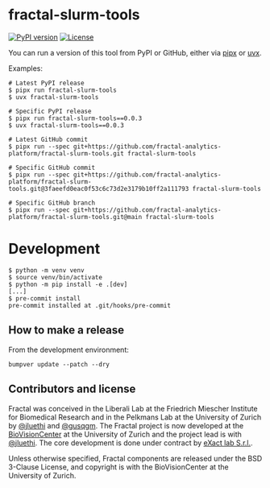 # fractal-slurm-tools

[![PyPI version](https://img.shields.io/pypi/v/fractal-slurm-tools?color=gree)](https://pypi.org/project/fractal-slurm-tools/)
[![License](https://img.shields.io/badge/License-BSD_3--Clause-blue.svg)](https://opensource.org/licenses/BSD-3-Clause)


You can run a version of this tool from PyPI or GitHub, either via
[pipx](https://pipx.pypa.io/stable/examples/#pipx-run-examples) or
[uvx](https://docs.astral.sh/uv/guides/tools).

Examples:
```console
# Latest PyPI release
$ pipx run fractal-slurm-tools
$ uvx fractal-slurm-tools

# Specific PyPI release
$ pipx run fractal-slurm-tools==0.0.3
$ uvx fractal-slurm-tools==0.0.3

# Latest GitHub commit
$ pipx run --spec git+https://github.com/fractal-analytics-platform/fractal-slurm-tools.git fractal-slurm-tools

# Specific GitHub commit
$ pipx run --spec git+https://github.com/fractal-analytics-platform/fractal-slurm-tools.git@3faeefd0eac0f53c6c73d2e3179b10ff2a111793 fractal-slurm-tools

# Specific GitHub branch
$ pipx run --spec git+https://github.com/fractal-analytics-platform/fractal-slurm-tools.git@main fractal-slurm-tools
```

# Development

```console
$ python -m venv venv
$ source venv/bin/activate
$ python -m pip install -e .[dev]
[...]
$ pre-commit install
pre-commit installed at .git/hooks/pre-commit
```

## How to make a release
From the development environment:
```
bumpver update --patch --dry
```


## Contributors and license

Fractal was conceived in the Liberali Lab at the Friedrich Miescher Institute for Biomedical Research and in the Pelkmans Lab at the University of Zurich by [@jluethi](https://github.com/jluethi) and [@gusqgm](https://github.com/gusqgm). The Fractal project is now developed at the [BioVisionCenter](https://www.biovisioncenter.uzh.ch/en.html) at the University of Zurich and the project lead is with [@jluethi](https://github.com/jluethi). The core development is done under contract by [eXact lab S.r.l.](https://www.exact-lab.it).

Unless otherwise specified, Fractal components are released under the BSD 3-Clause License, and copyright is with the BioVisionCenter at the University of Zurich.
